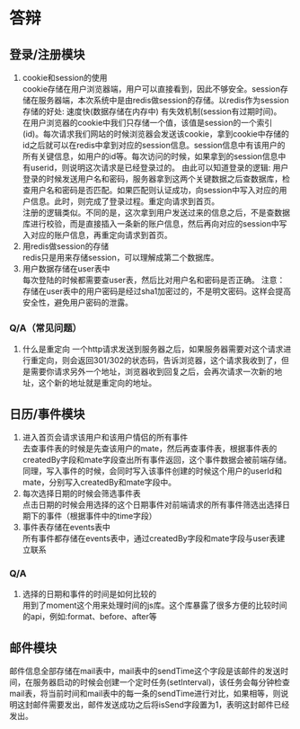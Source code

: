 # 答辩
## 登录/注册模块
1. cookie和session的使用  
cookie存储在用户浏览器端，用户可以直接看到，因此不够安全。session存储在服务器端，本次系统中是由redis做session的存储。以redis作为session存储的好处: 速度快(数据存储在内存中) 有失效机制(session有过期时间)。  
在用户浏览器的cookie中我们只存储一个值，该值是session的一个索引(id)。每次请求我们网站的时候浏览器会发送该cookie，拿到cookie中存储的id之后就可以在redis中拿到对应的session信息。session信息中有该用户的所有关键信息，如用户的id等。每次访问的时候，如果拿到的session信息中有userid，则说明这次请求是已经登录过的。
由此可以知道登录的逻辑: 用户登录的时候发送用户名和密码，服务器拿到这两个关键数据之后查数据库，检查用户名和密码是否匹配。如果匹配则认证成功，向session中写入对应的用户信息。此时，则完成了登录过程。重定向请求到首页。  
注册的逻辑类似。不同的是，这次拿到用户发送过来的信息之后，不是查数据库进行校验，而是直接插入一条新的账户信息，然后再向对应的session中写入对应的账户信息，再重定向请求到首页。
2. 用redis做session的存储  
redis只是用来存储session，可以理解成第二个数据库。
3. 用户数据存储在user表中  
每次登陆的时候都需要查user表，然后比对用户名和密码是否正确。 注意：存储在user表中的用户密码是经过sha1加密过的，不是明文密码。这样会提高安全性，避免用户密码的泄露。
### Q/A（常见问题）
1. 什么是重定向
一个http请求发送到服务器之后，如果服务器需要对这个请求进行重定向，则会返回301/302的状态码，告诉浏览器，这个请求我收到了，但是需要你请求另外一个地址，浏览器收到回复之后，会再次请求一次新的地址，这个新的地址就是重定向的地址。
## 日历/事件模块
1. 进入首页会请求该用户和该用户情侣的所有事件  
去查事件表的时候是先查该用户的mate，然后再查事件表，根据事件表的createdBy字段和mate字段查出所有事件返回，这个事件数据会被前端存储。同理，写入事件的时候，会同时写入该事件创建的时候这个用户的userId和mate，分别写入createdBy和mate字段中。
2. 每次选择日期的时候会筛选事件表  
点击日期的时候会用选择的这个日期事件对前端请求的所有事件筛选出选择日期下的事件（根据事件中的time字段）
3. 事件表存储在events表中  
所有事件都存储在events表中，通过createdBy字段和mate字段与user表建立联系
### Q/A
1. 选择的日期和事件的时间是如何比较的  
用到了moment这个用来处理时间的js库。这个库暴露了很多方便的比较时间的api，例如:format、before、after等
## 邮件模块
邮件信息全部存储在mail表中，mail表中的sendTime这个字段是该邮件的发送时间，在服务器启动的时候会创建一个定时任务(setInterval)，该任务会每分钟检查mail表，将当前时间和mail表中的每一条的sendTime进行对比，如果相等，则说明这封邮件需要发出，邮件发送成功之后将isSend字段置为1，表明这封邮件已经发出。

